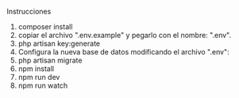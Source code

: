 Instrucciones

1. composer install
2. copiar el archivo ".env.example" y pegarlo con el nombre: ".env".
3. php artisan key:generate
4. Configura la nueva base de datos modificando el archivo ".env":
5. php artisan migrate
6. npm install
7. npm run dev
8. npm run watch
